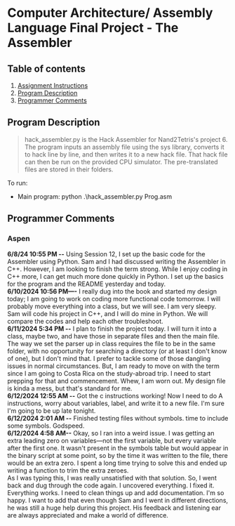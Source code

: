 # Computer Architecture/ Assembly Language Final Project - The Assembler
## Table of contents
1. [Assignment Instructions](https://www.nand2tetris.org/project06)
2. [Program Description](https://github.com/evilfrogking/CS271/blob/main/project6/README.md#program-description)
3. [Programmer Comments](https://github.com/evilfrogking/CS271/blob/main/project6/README.md#programmer-comments)


## Program Description
> hack_assembler.py is the Hack Assembler for Nand2Tetris's project 6. The program inputs an assembly file using the sys library, converts it to hack line by line, and then writes it to a new hack file. That hack file can then be run on the provided CPU simulator.
> The pre-translated files are stored in their folders.
>
To run:  
- Main program: python .\hack_assembler.py Prog.asm


## Programmer Comments
### Aspen
**6/8/24 10:55 PM --** Using Session 12, I set up the basic code for the Assembler using Python. Sam and I had discussed writing the Assembler in C++. However, I am looking to finish the term strong. While I enjoy coding in C++ more, I can get much more done quickly in Python. I set up the basics for the program and the README yesterday and today.  
**6/10/2024 10:56 PM—-** I really dug into the book and started my design today; I am going to work on coding more functional code tomorrow. I will probably move everything into a class, but we will see. I am very sleepy. Sam will code his project in C++, and I will do mine in Python. We will compare the codes and help each other troubleshoot.  
**6/11/2024 5:34 PM --** I plan to finish the project today. I will turn it into a class, maybe two, and have those in separate files and then the main file. The way we set the parser up in class requires the file to be in the same folder, with no opportunity for searching a directory (or at least I don't know of one), but I don't mind that. I prefer to tackle some of those dangling issues in normal circumstances. But, I am ready to move on with the term since I am going to Costa Rica on the study-abroad trip. I need to start prepping for that and commencement. Whew, I am worn out. My design file is kinda a mess, but that's standard for me.  
**6/12/2024 12:55 AM --** Got the c instructions working! Now I need to do A instructions, worry about variables, label, and write it to a new file. I'm sure I'm going to be up late tonight.  
**6/12/2024 2:01 AM --** Finished testing files without symbols. time to include some symbols. Godspeed.  
**6/12/2024 4:58 AM--** Okay, so I ran into a weird issue. I was getting an extra leading zero on variables—not the first variable, but every variable after the first one. It wasn't present in the symbols table but would appear in the binary script at some point, so by the time it was written to the file, there would be an extra zero. I spent a long time trying to solve this and ended up writing a function to trim the extra zeroes.  
As I was typing this, I was really unsatisfied with that solution. So, I went back and dug through the code again. I uncovered everything. I fixed it. Everything works. I need to clean things up and add documentation. I'm so happy. I want to add that even though Sam and I went in different directions, he was still a huge help during this project. His feedback and listening ear are always appreciated and make a world of difference.  
